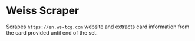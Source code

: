 # Weiss Scraper

Scrapes `https://en.ws-tcg.com` website and extracts card information from the card provided until end of the set.